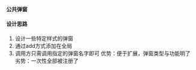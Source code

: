 #### 公共弹窗
#### 设计思路
1. 设计一些特定样式的弹窗
2. 通过add方式添加在全局
3. 调用方只需调用指定的弹窗名字即可
优势：便于扩展，弹窗类型与功能明了
劣势：一次性全部被注册了